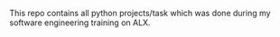 This repo contains all python projects/task which was done during my software engineering training on ALX.
